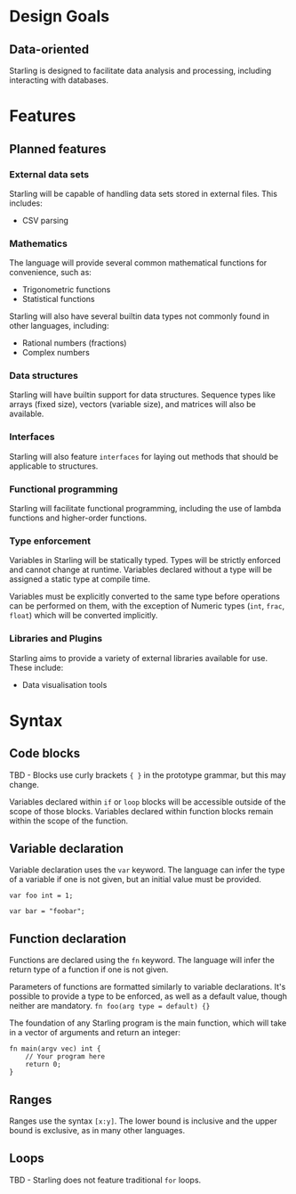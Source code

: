 # Design Goals

## Data-oriented
Starling is designed to facilitate data analysis and processing, including interacting with databases.

# Features

## Planned features

### External data sets
Starling will be capable of handling data sets stored in external files. This includes:
* CSV parsing

### Mathematics
The language will provide several common mathematical functions for convenience, such as:
* Trigonometric functions
* Statistical functions

Starling will also have several builtin data types not commonly found in other languages, including:
* Rational numbers (fractions)
* Complex numbers

### Data structures
Starling will have builtin support for data structures.
Sequence types like arrays (fixed size), vectors (variable size), and matrices will also be available.

### Interfaces
Starling will also feature `interfaces` for laying out methods that should be applicable to structures.

### Functional programming
Starling will facilitate functional programming, including the use of lambda functions and higher-order functions.

### Type enforcement
Variables in Starling will be statically typed. Types will be strictly enforced and cannot change at runtime. Variables declared without a type will be assigned a static type at compile time.

Variables must be explicitly converted to the same type before operations can be performed on them, with the exception of Numeric types (`int`, `frac`, `float`) which will be converted implicitly.

### Libraries and Plugins
Starling aims to provide a variety of external libraries available for use. These include:
* Data visualisation tools

# Syntax

## Code blocks
TBD - Blocks use curly brackets `{ }` in the prototype grammar, but this may change.

Variables declared within `if` or `loop` blocks will be accessible outside of the scope of those blocks. Variables declared within function blocks remain within the scope of the function.

## Variable declaration
Variable declaration uses the `var` keyword. The language can infer the type of a variable if one is not given, but an initial value must be provided.

`var foo int = 1;`

`var bar = "foobar";`

## Function declaration
Functions are declared using the `fn` keyword. The language will infer the return type of a function if one is not given.

Parameters of functions are formatted similarly to variable declarations. It's possible to provide a type to be enforced, as well as a default value, though neither are mandatory.
`fn foo(arg type = default) {}`

The foundation of any Starling program is the main function, which will take in a vector of arguments and return an integer:
```
fn main(argv vec) int {
    // Your program here
    return 0;
}
```

## Ranges
Ranges use the syntax `[x:y]`. The lower bound is inclusive and the upper bound is exclusive, as in many other languages.

## Loops
TBD - Starling does not feature traditional `for` loops.
